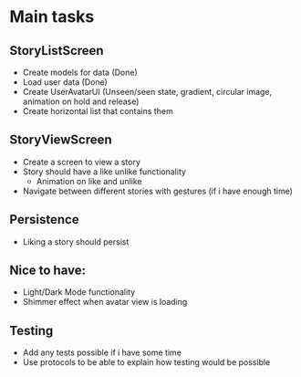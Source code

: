 # Main tasks

## StoryListScreen

- Create models for data (Done)
- Load user data (Done)
- Create UserAvatarUI (Unseen/seen state, gradient, circular image, animation on hold and release)
- Create horizontal list that contains them

## StoryViewScreen

- Create a screen to view a story
- Story should have a like unlike functionality
  - Animation on like and unlike
- Navigate between different stories with gestures (if i have enough time)

## Persistence

- Liking a story should persist

## Nice to have:
- Light/Dark Mode functionality
- Shimmer effect when avatar view is loading

## Testing

- Add any tests possible if i have some time
- Use protocols to be able to explain how testing would be possible
